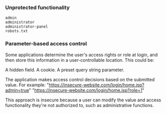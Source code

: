 ### Unprotected functionality

    admin
    administrator
    administrator-panel
    robots.txt

### Parameter-based access control 
 Some applications determine the user's access rights or role at login, and then store this information in a user-controllable location. This could be:

A hidden field.
A cookie.
A preset query string parameter.

The application makes access control decisions based on the submitted value. For example:
"https://insecure-website.com/login/home.jsp?admin=true"
"https://insecure-website.com/login/home.jsp?role=1"

This approach is insecure because a user can modify the value and access functionality they're not authorized to, such as administrative functions. 
